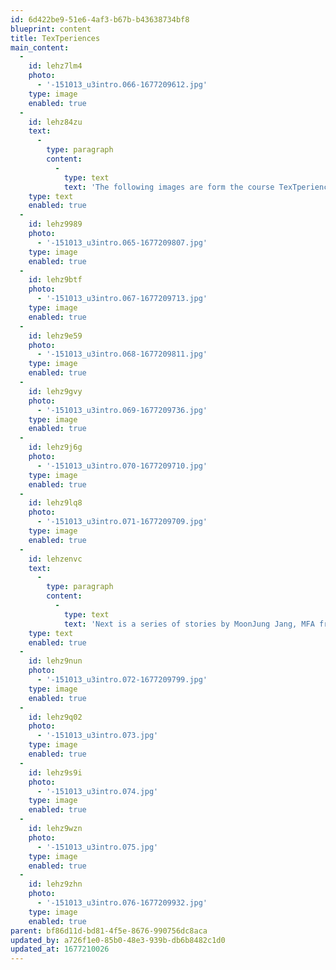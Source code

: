 ```yaml
---
id: 6d422be9-51e6-4af3-b67b-b43638734bf8
blueprint: content
title: TexTperiences
main_content:
  -
    id: lehz7lm4
    photo:
      - '-151013_u3intro.066-1677209612.jpg'
    type: image
    enabled: true
  -
    id: lehz84zu
    text:
      -
        type: paragraph
        content:
          -
            type: text
            text: 'The following images are form the course TexTperience-TexTperiment.'
    type: text
    enabled: true
  -
    id: lehz9989
    photo:
      - '-151013_u3intro.065-1677209807.jpg'
    type: image
    enabled: true
  -
    id: lehz9btf
    photo:
      - '-151013_u3intro.067-1677209713.jpg'
    type: image
    enabled: true
  -
    id: lehz9e59
    photo:
      - '-151013_u3intro.068-1677209811.jpg'
    type: image
    enabled: true
  -
    id: lehz9gvy
    photo:
      - '-151013_u3intro.069-1677209736.jpg'
    type: image
    enabled: true
  -
    id: lehz9j6g
    photo:
      - '-151013_u3intro.070-1677209710.jpg'
    type: image
    enabled: true
  -
    id: lehz9lq8
    photo:
      - '-151013_u3intro.071-1677209709.jpg'
    type: image
    enabled: true
  -
    id: lehzenvc
    text:
      -
        type: paragraph
        content:
          -
            type: text
            text: 'Next is a series of stories by MoonJung Jang, MFA from 2007.'
    type: text
    enabled: true
  -
    id: lehz9nun
    photo:
      - '-151013_u3intro.072-1677209799.jpg'
    type: image
    enabled: true
  -
    id: lehz9q02
    photo:
      - '-151013_u3intro.073.jpg'
    type: image
    enabled: true
  -
    id: lehz9s9i
    photo:
      - '-151013_u3intro.074.jpg'
    type: image
    enabled: true
  -
    id: lehz9wzn
    photo:
      - '-151013_u3intro.075.jpg'
    type: image
    enabled: true
  -
    id: lehz9zhn
    photo:
      - '-151013_u3intro.076-1677209932.jpg'
    type: image
    enabled: true
parent: bf86d11d-bd81-4f5e-8676-990756dc8aca
updated_by: a726f1e0-85b0-48e3-939b-db6b8482c1d0
updated_at: 1677210026
---
```

